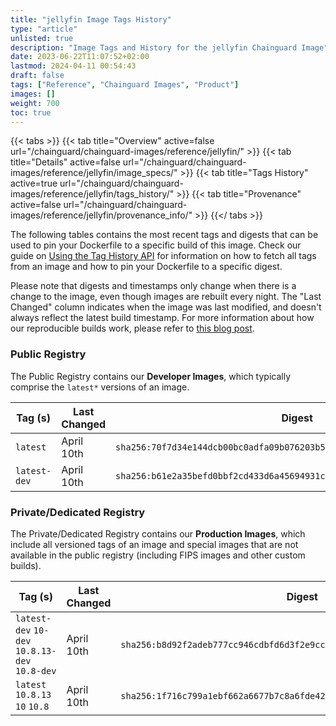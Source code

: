 ```yaml
---
title: "jellyfin Image Tags History"
type: "article"
unlisted: true
description: "Image Tags and History for the jellyfin Chainguard Image"
date: 2023-06-22T11:07:52+02:00
lastmod: 2024-04-11 00:54:43
draft: false
tags: ["Reference", "Chainguard Images", "Product"]
images: []
weight: 700
toc: true
---
```


{{< tabs >}}
{{< tab title="Overview" active=false url="/chainguard/chainguard-images/reference/jellyfin/" >}}
{{< tab title="Details" active=false url="/chainguard/chainguard-images/reference/jellyfin/image_specs/" >}}
{{< tab title="Tags History" active=true url="/chainguard/chainguard-images/reference/jellyfin/tags_history/" >}}
{{< tab title="Provenance" active=false url="/chainguard/chainguard-images/reference/jellyfin/provenance_info/" >}}
{{</ tabs >}}

The following tables contains the most recent tags and digests that can be used to pin your Dockerfile to a specific build of this image. Check our guide on [Using the Tag History API](/chainguard/chainguard-images/using-the-tag-history-api/) for information on how to fetch all tags from an image and how to pin your Dockerfile to a specific digest.

Please note that digests and timestamps only change when there is a change to the image, even though images are rebuilt every night. The "Last Changed" column indicates when the image was last modified, and doesn't always reflect the latest build timestamp. For more information about how our reproducible builds work, please refer to [this blog post](https://www.chainguard.dev/unchained/reproducing-chainguards-reproducible-image-builds).

### Public Registry
The Public Registry contains our **Developer Images**, which typically comprise the `latest*` versions of an image.

| Tag (s)       | Last Changed | Digest                                                                    |
|---------------|--------------|---------------------------------------------------------------------------|
|  `latest`     | April 10th   | `sha256:70f7d34e144dcb00bc0adfa09b076203b5ff7e6aa9b6a2888d87f54c6160e467` |
|  `latest-dev` | April 10th   | `sha256:b61e2a35befd0bbf2cd433d6a45694931c8b30d55ab0e9401798620e9bf0dc56` |


### Private/Dedicated Registry
The Private/Dedicated Registry contains our **Production Images**, which include all versioned tags of an image and special images that are not available in the public registry (including FIPS images and other custom builds).

| Tag (s)                                         | Last Changed | Digest                                                                    |
|-------------------------------------------------|--------------|---------------------------------------------------------------------------|
|  `latest-dev` `10-dev` `10.8.13-dev` `10.8-dev` | April 10th   | `sha256:b8d92f2adeb777cc946cdbfd6d3f2e9ccea76e808f959858001f34f467ffeb29` |
|  `latest` `10.8.13` `10` `10.8`                 | April 10th   | `sha256:1f716c799a1ebf662a6677b7c8a6fde42513ae2076bc8b4a7ca3dde09bdfff13` |

